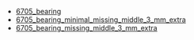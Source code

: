 * [6705_bearing](6705_bearing)
* [6705_bearing_minimal_missing_middle_3_mm_extra](6705_bearing_minimal_missing_middle_3_mm_extra)
* [6705_bearing_missing_middle_3_mm_extra](6705_bearing_missing_middle_3_mm_extra)
